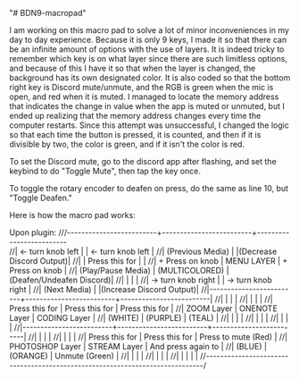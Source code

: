 "# BDN9-macropad" 

I am working on this macro pad to solve a lot of minor inconveniences in my day to day experience.
Because it is only 9 keys, I made it so that there can be an infinite amount of options with the use 
of layers. It is indeed tricky to remember which key is on what layer since there are such limitless 
options, and because of this I have it so that when the layer is changed, the background has its own 
designated color. It is also coded so that the bottom right key is Discord mute/unmute, and the RGB 
is green when the mic is open, and red when it is muted. I managed to locate the memory address that
indicates the change in value when the app is muted or unmuted, but I ended up realizing that the memory
address changes every time the computer restarts. Since this attempt was unsuccessful, I changed the
logic so that each time the button is pressed, it is counted, and then if it is divisible by two, the 
color is green, and if it isn't the color is red.

To set the Discord mute, go to the discord app after flashing, and set the keybind to do "Toggle Mute", 
then tap the key once.

To toggle the rotary encoder to deafen on press, do the same as line 10, but "Toggle Deafen."

Here is how the macro pad works:

Upon plugin: 
///-------------------------+-------------------------+-------------------------\
//|  <- turn knob left      |                         |   <- turn knob left     |
//|    (Previous Media)     |                         |(Decrease Discord Output)|
//|                         |     Press this for      |                         |
//|    + Press on knob      |       MENU LAYER        |    + Press on knob      |
//|    (Play/Pause Media)   |     (MULTICOLORED)      |(Deafen/Undeafen Discord)|
//|                         |                         |                         |
//|  -> turn knob right     |                         |  -> turn knob right     |
//|      (Next Media)       |                         |(Increase Discord Output)|
//|-------------------------+-------------------------+-------------------------|
//|                         |                         |                         |
//|                         |                         |                         |
//|      Press this for     |     Press this for      |     Press this for      |
//|        ZOOM Layer       |      ONENOTE Layer      |      CODING Layer       |
//|         (WHITE)         |         (PURPLE)        |         (TEAL)          |
//|                         |                         |                         |
//|                         |                         |                         |
//|                         |                         |                         |
//|-------------------------+-------------------------+-------------------------|
//|                         |                         |                         |
//|                         |                         |                         |
//|     Press this for      |      Press this for     |   Press to mute (Red)   |
//|     PHOTOSHOP Layer     |       STREAM Layer      |    And press again to   |
//|          (BLUE)         |         (ORANGE)        |      Unmute (Green)     |
//|                         |                         |                         |
//|                         |                         |                         |
//|                         |                         |                         |                                                                        |
//\-----------------------------------------------------------------------------/
